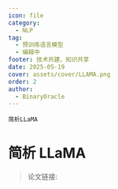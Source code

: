 ```yaml
---
icon: file
category:
  - NLP
tag:
  - 预训练语言模型
  - 编辑中
footer: 技术共建，知识共享
date: 2025-05-19
cover: assets/cover/LLAMA.png
order: 2
author:
  - BinaryOracle
---
```


`简析LLaMA`
 
<!-- more -->

# 简析 LLaMA

> 论文链接: 